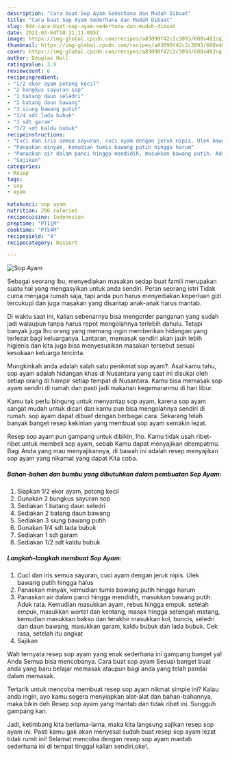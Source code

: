 ```yaml
---
description: "Cara buat Sop Ayam Sederhana dan Mudah Dibuat"
title: "Cara buat Sop Ayam Sederhana dan Mudah Dibuat"
slug: 944-cara-buat-sop-ayam-sederhana-dan-mudah-dibuat
date: 2021-03-04T18:31:11.095Z
image: https://img-global.cpcdn.com/recipes/a83090f42c2c3093/680x482cq70/sop-ayam-foto-resep-utama.jpg
thumbnail: https://img-global.cpcdn.com/recipes/a83090f42c2c3093/680x482cq70/sop-ayam-foto-resep-utama.jpg
cover: https://img-global.cpcdn.com/recipes/a83090f42c2c3093/680x482cq70/sop-ayam-foto-resep-utama.jpg
author: Douglas Hall
ratingvalue: 3.9
reviewcount: 6
recipeingredient:
- "1/2 ekor ayam potong kecil"
- "2 bungkus sayuran sop"
- "1 batang daun seledri"
- "2 batang daun bawang"
- "3 siung bawang putih"
- "1/4 sdt lada bubuk"
- "1 sdt garam"
- "1/2 sdt kaldu bubuk"
recipeinstructions:
- "Cuci dan iris semua sayuran, cuci ayam dengan jeruk nipis. Ulek bawang putih hingga halus"
- "Panaskan minyak, kemudian tumis bawang putih hingga harum"
- "Panaskan air dalam panci hingga mendidih, masukkan bawang putih. Aduk rata. Kemudian masukkan ayam, rebus hingga empuk. setelah empuk, masukkan wortel dan kentang, masak hingga setengah matang, kemudian masukkan bakso dan terakhir masukkan kol, buncis, seledri dan daun bawang, masukkan garam, kaldu bubuk dan lada bubuk. Cek rasa, setelah itu angkat"
- "Sajikan"
categories:
- Resep
tags:
- sop
- ayam

katakunci: sop ayam 
nutrition: 286 calories
recipecuisine: Indonesian
preptime: "PT11M"
cooktime: "PT54M"
recipeyield: "4"
recipecategory: Dessert

---
```



![Sop Ayam](https://img-global.cpcdn.com/recipes/a83090f42c2c3093/680x482cq70/sop-ayam-foto-resep-utama.jpg)

Sebagai seorang ibu, menyediakan masakan sedap buat famili merupakan suatu hal yang mengasyikan untuk anda sendiri. Peran seorang istri Tidak cuma menjaga rumah saja, tapi anda pun harus menyediakan keperluan gizi tercukupi dan juga masakan yang disantap anak-anak harus mantab.

Di waktu  saat ini, kalian sebenarnya bisa mengorder panganan yang sudah jadi walaupun tanpa harus repot mengolahnya terlebih dahulu. Tetapi banyak juga lho orang yang memang ingin memberikan hidangan yang terlezat bagi keluarganya. Lantaran, memasak sendiri akan jauh lebih higienis dan kita juga bisa menyesuaikan masakan tersebut sesuai kesukaan keluarga tercinta. 



Mungkinkah anda adalah salah satu penikmat sop ayam?. Asal kamu tahu, sop ayam adalah hidangan khas di Nusantara yang saat ini disukai oleh setiap orang di hampir setiap tempat di Nusantara. Kamu bisa memasak sop ayam sendiri di rumah dan pasti jadi makanan kegemaranmu di hari libur.

Kamu tak perlu bingung untuk menyantap sop ayam, karena sop ayam sangat mudah untuk dicari dan kamu pun bisa mengolahnya sendiri di rumah. sop ayam dapat dibuat dengan berbagai cara. Sekarang telah banyak banget resep kekinian yang membuat sop ayam semakin lezat.

Resep sop ayam pun gampang untuk dibikin, lho. Kamu tidak usah ribet-ribet untuk membeli sop ayam, sebab Kamu dapat menyajikan ditempatmu. Bagi Anda yang mau menyajikannya, di bawah ini adalah resep menyajikan sop ayam yang nikamat yang dapat Kita coba.

<!--inarticleads1-->

##### Bahan-bahan dan bumbu yang dibutuhkan dalam pembuatan Sop Ayam:

1. Siapkan 1/2 ekor ayam, potong kecil
1. Gunakan 2 bungkus sayuran sop
1. Sediakan 1 batang daun seledri
1. Sediakan 2 batang daun bawang
1. Sediakan 3 siung bawang putih
1. Gunakan 1/4 sdt lada bubuk
1. Sediakan 1 sdt garam
1. Sediakan 1/2 sdt kaldu bubuk




<!--inarticleads2-->

##### Langkah-langkah membuat Sop Ayam:

1. Cuci dan iris semua sayuran, cuci ayam dengan jeruk nipis. Ulek bawang putih hingga halus
1. Panaskan minyak, kemudian tumis bawang putih hingga harum
1. Panaskan air dalam panci hingga mendidih, masukkan bawang putih. Aduk rata. Kemudian masukkan ayam, rebus hingga empuk. setelah empuk, masukkan wortel dan kentang, masak hingga setengah matang, kemudian masukkan bakso dan terakhir masukkan kol, buncis, seledri dan daun bawang, masukkan garam, kaldu bubuk dan lada bubuk. Cek rasa, setelah itu angkat
1. Sajikan




Wah ternyata resep sop ayam yang enak sederhana ini gampang banget ya! Anda Semua bisa mencobanya. Cara buat sop ayam Sesuai banget buat anda yang baru belajar memasak ataupun bagi anda yang telah pandai dalam memasak.

Tertarik untuk mencoba membuat resep sop ayam nikmat simple ini? Kalau anda ingin, ayo kamu segera menyiapkan alat-alat dan bahan-bahannya, maka bikin deh Resep sop ayam yang mantab dan tidak ribet ini. Sungguh gampang kan. 

Jadi, ketimbang kita berlama-lama, maka kita langsung sajikan resep sop ayam ini. Pasti kamu gak akan menyesal sudah buat resep sop ayam lezat tidak rumit ini! Selamat mencoba dengan resep sop ayam mantab sederhana ini di tempat tinggal kalian sendiri,oke!.


